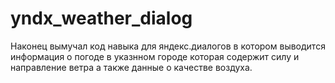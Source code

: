 # yndx_weather_dialog

Наконец вымучал код навыка для яндекс.диалогов в котором выводится
информация о погоде в указнном городе которая содержит силу и направление ветра
а также данные о качестве воздуха.
